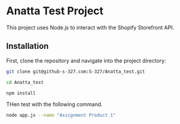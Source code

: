 # Anatta Test Project

This project uses Node.js to interact with the Shopify Storefront API.

## Installation

First, clone the repository and navigate into the project directory:

```sh
git clone git@github-s-327.com:S-327/Anatta_test.git
```
```sh
cd Anatta_test
```
```sh
npm install
```

THen test with the following command.
```sh
node app.js --name "Assignment Product 1"
```
